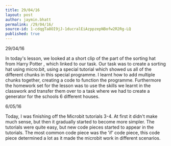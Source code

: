 ```yaml
---
title: 29/04/16
layout: post
author: jaymin.bhatt
permalink: /29/04/16/
source-id: 1-cdqgTa8OI9jJ-1ducralEiAzppzepNBofw2R2Rg-LQ
published: true
---
```

29/04/16

In today's lesson, we looked at a short clip of the part of the sorting hat from Harry Potter , which linked to our task. Our task was to create a sorting hat using micro:bit, using a special tutorial which showed us all of the different chunks in this special programme. I learnt how to add multiple chunks together, creating a code to function the programme. Furthermore the homework set for the lesson was to use the skills we learnt in the classwork and transfer them over to a task where we had to create a generator for the schools 6 different houses. 

   6/05/16

Today, I was finishing off the Microbit tutorials 3-4. At first it didn't make much sense, but then it gradually started to become more simpler. The tutorials were quite easy, but new code pieces started to appear in the tutorials. The most common code piece was  the 'if’ code piece, this code piece determined a lot as it made the microbit work in different scenarios.

               

